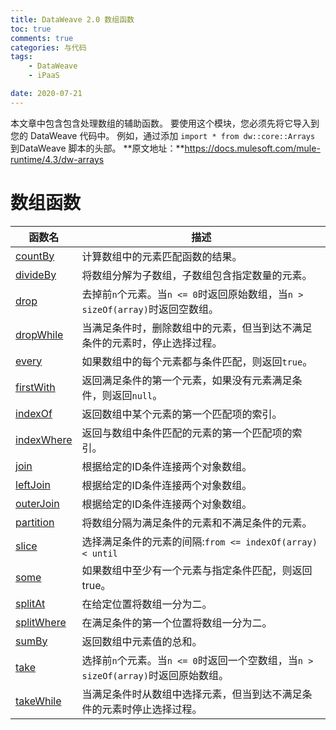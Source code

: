 ```yaml
---
title: DataWeave 2.0 数组函数
toc: true
comments: true
categories: 与代码
tags: 
	- DataWeave
	- iPaaS

date: 2020-07-21
---
```


本文章中包含包含处理数组的辅助函数。
要使用这个模块，您必须先将它导入到您的 DataWeave 代码中。
例如，通过添加 `import * from dw::core::Arrays` 到DataWeave 脚本的头部。
**原文地址：**https://docs.mulesoft.com/mule-runtime/4.3/dw-arrays

# 数组函数

| 函数名 | 描述 |
| ----- | ---- |
| [countBy](https://docs.mulesoft.com/mule-runtime/4.3/dw-arrays-functions-countby) | 计算数组中的元素匹配函数的结果。 |  
| [divideBy](https://docs.mulesoft.com/mule-runtime/4.3/dw-arrays-functions-divideby) | 将数组分解为子数组，子数组包含指定数量的元素。 |  
| [drop](https://docs.mulesoft.com/mule-runtime/4.3/dw-arrays-functions-drop) | 去掉前`n`个元素。当`n <= 0`时返回原始数组，当`n > sizeOf(array)`时返回空数组。 |  
| [dropWhile](https://docs.mulesoft.com/mule-runtime/4.3/dw-arrays-functions-dropwhile) | 当满足条件时，删除数组中的元素，但当到达不满足条件的元素时，停止选择过程。 |  
| [every](https://docs.mulesoft.com/mule-runtime/4.3/dw-arrays-functions-every) | 如果数组中的每个元素都与条件匹配，则返回`true`。 |  
| [firstWith](https://docs.mulesoft.com/mule-runtime/4.3/dw-arrays-functions-firstwith) | 返回满足条件的第一个元素，如果没有元素满足条件，则返回`null`。 |  
| [indexOf](https://docs.mulesoft.com/mule-runtime/4.3/dw-arrays-functions-indexof) | 返回数组中某个元素的第一个匹配项的索引。 |  
| [indexWhere](https://docs.mulesoft.com/mule-runtime/4.3/dw-arrays-functions-indexwhere) | 返回与数组中条件匹配的元素的第一个匹配项的索引。 |  
| [join](https://docs.mulesoft.com/mule-runtime/4.3/dw-arrays-functions-join) | 根据给定的ID条件连接两个对象数组。 |  
| [leftJoin](https://docs.mulesoft.com/mule-runtime/4.3/dw-arrays-functions-leftjoin) | 根据给定的ID条件连接两个对象数组。 |  
| [outerJoin](https://docs.mulesoft.com/mule-runtime/4.3/dw-arrays-functions-outerjoin) | 根据给定的ID条件连接两个对象数组。 |  
| [partition](https://docs.mulesoft.com/mule-runtime/4.3/dw-arrays-functions-partition) | 将数组分隔为满足条件的元素和不满足条件的元素。 |  
| [slice](https://docs.mulesoft.com/mule-runtime/4.3/dw-arrays-functions-slice) | 选择满足条件的元素的间隔:`from <= indexOf(array) < until` |  
| [some](https://docs.mulesoft.com/mule-runtime/4.3/dw-arrays-functions-some) | 如果数组中至少有一个元素与指定条件匹配，则返回true。 |  
| [splitAt](https://docs.mulesoft.com/mule-runtime/4.3/dw-arrays-functions-splitat) | 在给定位置将数组一分为二。 |  
| [splitWhere](https://docs.mulesoft.com/mule-runtime/4.3/dw-arrays-functions-splitwhere) | 在满足条件的第一个位置将数组一分为二。|  
| [sumBy](https://docs.mulesoft.com/mule-runtime/4.3/dw-arrays-functions-sumby) | 返回数组中元素值的总和。 |  
| [take](https://docs.mulesoft.com/mule-runtime/4.3/dw-arrays-functions-take) | 选择前`n`个元素。当`n <= 0`时返回一个空数组，当`n > sizeOf(array)`时返回原始数组。 |  
| [takeWhile](https://docs.mulesoft.com/mule-runtime/4.3/dw-arrays-functions-takewhile) | 当满足条件时从数组中选择元素，但当到达不满足条件的元素时停止选择过程。 |  



